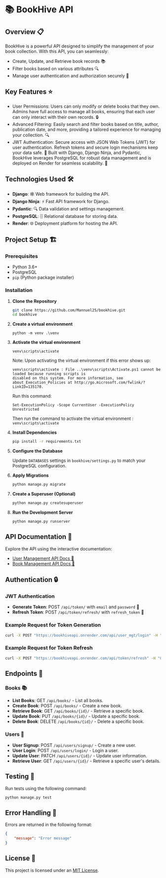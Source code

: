

# 📚 BookHive API

## Overview 📋

BookHive is a powerful API designed to simplify the management of your book collection. With this API, you can seamlessly:

- Create, Update, and Retrieve book records 📚
- Filter books based on various attributes 🔍
- Manage user authentication and authorization securely 🔐

## Key Features ⭐
- User Permissions: Users can only modify or delete books that they own. Admins have full access to manage all books, ensuring that each user can only interact with their own records. 🔒
- Advanced Filtering: Easily search and filter books based on title, author, publication date, and more, providing a tailored experience for managing your collection. 🔍
- JWT Authentication: Secure access with JSON Web Tokens (JWT) for user authentication. Refresh tokens and secure login mechanisms keep your data safe. 🔑
Built with Django, Django Ninja, and Pydantic, BookHive leverages PostgreSQL for robust data management and is deployed on Render for seamless scalability. 🚀

## Technologies Used 🛠️

- **Django**: 🕸️ Web framework for building the API.
- **Django Ninja**: ⚡ Fast API framework for Django.
- **Pydantic**: 🔍 Data validation and settings management.
- **PostgreSQL**: 🗄️ Relational database for storing data.
- **Render**: 🌐 Deployment platform for hosting the API.

## Project Setup 🏗️

### Prerequisites

- Python 3.6+
- PostgreSQL
- `pip` (Python package installer)

### Installation

1. **Clone the Repository**

   ```bash
   git clone https://github.com/Mannuel25/bookhive.git
   cd bookhive
   ```

2. **Create a virtual environment**
    ```
    python -m venv .\venv
    ```
3.  **Activate the virtual environment**
    ```
    venv\scripts\activate
    ```
    Note: Upon activating the virtual environment if this error shows up:
    ```
    venv\scripts\activate : File ..\venv\scripts\Activate.ps1 cannot be loaded because running scripts is 
    disabled on this system. For more information, see about_Execution_Policies at http://go.microsoft.com/fwlink/?LinkID=135170.
    ```
    Run this command: 
    ``` 
    Set-ExecutionPolicy -Scope CurrentUser -ExecutionPolicy Unrestricted 
    ```
    Then run the command to activate the virtual environment : `venv\scripts\activate`

3. **Install Dependencies**

   ```bash
   pip install -r requirements.txt
   ```

4. **Configure the Database**

   Update `DATABASES` settings in `bookhive/settings.py` to match your PostgreSQL configuration.

5. **Apply Migrations**

   ```bash
   python manage.py migrate
   ```

6. **Create a Superuser (Optional)**

   ```bash
   python manage.py createsuperuser
   ```

7. **Run the Development Server**

   ```bash
   python manage.py runserver
   ```

## API Documentation 📖
Explore the API using the interactive documentation:

- [User Management API Docs 📜](https://bookhiveapi.onrender.com/api/user_mgt/docs)
- [Book Management API Docs 📜](https://bookhiveapi.onrender.com/api/book_mgt/docs)


## Authentication 🔒

### JWT Authentication

- **Generate Token**: POST `/api/token/` with `email` and `password` 🔑
- **Refresh Token**: POST `/api/token/refresh/` with `refresh_token` 🔄

### Example Request for Token Generation

```bash
curl -X POST "https://bookhiveapi.onrender.com/api/user_mgt/login" -H "Content-Type: application/json" -d '{"email": "user@example.com", "password": "yourpassword"}'
```

### Example Request for Token Refresh

```bash
curl -X POST "https://bookhiveapi.onrender.com/api/token/refresh" -H "Content-Type: application/json" -d '{"refresh_token": "your_refresh_token"}'
```

## Endpoints 📡

### Books 📚

- **List Books**: GET `/api/books/` - List all books.
- **Create Book**: POST `/api/books/` - Create a new book.
- **Retrieve Book**: GET `/api/books/{id}/` - Retrieve a specific book.
- **Update Book**: PUT `/api/books/{id}/` - Update a specific book.
- **Delete Book**: DELETE `/api/books/{id}/` - Delete a specific book.

### Users 👤

- **User Signup**: POST `/api/users/signup/` - Create a new user.
- **User Login**: POST `/api/users/login/` - Login a user.
- **Update User**: PATCH `/api/users/{id}/` - Update user information.
- **Retrieve User**: GET `/api/users/{id}/` - Retrieve a specific user's details.

## Testing 🧪

Run tests using the following command:

```bash
python manage.py test
```

## Error Handling 🚨

Errors are returned in the following format:

```json
{
    "message": "Error message"
}
```

## License 📜

This project is licensed under an [ MIT License](LICENSE).

